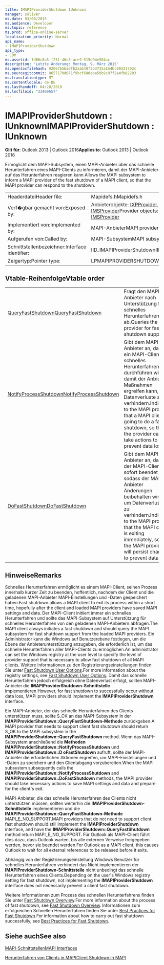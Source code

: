 ```yaml
---
title: IMAPIProviderShutdown IUnknown
manager: soliver
ms.date: 03/09/2015
ms.audience: Developer
ms.topic: reference
ms.prod: office-online-server
localization_priority: Normal
api_name:
- IMAPIProviderShutdown
api_type:
- COM
ms.assetid: fd86c8a5-f251-46c3-ace9-515e94e504ac
description: 'Letzte Änderung: Montag, 9. März 2015'
ms.openlocfilehash: 92067b5badfb2aab40f3b3735a164bc09321702c
ms.sourcegitcommit: 8657170d071f9bcf680aba50b9c07f2a4fb82283
ms.translationtype: MT
ms.contentlocale: de-DE
ms.lasthandoff: 04/28/2019
ms.locfileid: "33409657"
---
```

# <a name="imapiprovidershutdown--iunknown"></a><span data-ttu-id="48bde-103">IMAPIProviderShutdown : IUnknown</span><span class="sxs-lookup"><span data-stu-id="48bde-103">IMAPIProviderShutdown : IUnknown</span></span>

  
  
<span data-ttu-id="48bde-104">**Gilt für**: Outlook 2013 | Outlook 2016</span><span class="sxs-lookup"><span data-stu-id="48bde-104">**Applies to**: Outlook 2013 | Outlook 2016</span></span> 
  
<span data-ttu-id="48bde-105">Ermöglicht dem MAPI-Subsystem, einen MAPI-Anbieter über das schnelle Herunterfahren eines MAPI-Clients zu informieren, damit der MAPI-Anbieter auf das Herunterfahren reagieren kann.</span><span class="sxs-lookup"><span data-stu-id="48bde-105">Allows the MAPI subsystem to inform a MAPI provider of the fast shutdown of a MAPI client, so that the MAPI provider can respond to the shutdown.</span></span>
  
|||
|:-----|:-----|
|<span data-ttu-id="48bde-106">Headerdatei</span><span class="sxs-lookup"><span data-stu-id="48bde-106">Header file:</span></span>  <br/> |<span data-ttu-id="48bde-107">Mapidefs.h</span><span class="sxs-lookup"><span data-stu-id="48bde-107">Mapidefs.h</span></span>  <br/> |
|<span data-ttu-id="48bde-108">Verf�gbar gemacht von:</span><span class="sxs-lookup"><span data-stu-id="48bde-108">Exposed by:</span></span>  <br/> |<span data-ttu-id="48bde-109">Anbieterobjekte: [IXPProvider](ixpprovideriunknown.md), [IABProvider](iabprovideriunknown.md)oder [IMSProvider](imsprovideriunknown.md)</span><span class="sxs-lookup"><span data-stu-id="48bde-109">Provider objects: [IXPProvider](ixpprovideriunknown.md), [IABProvider](iabprovideriunknown.md), or [IMSProvider](imsprovideriunknown.md)</span></span> <br/> |
|<span data-ttu-id="48bde-110">Implementiert von:</span><span class="sxs-lookup"><span data-stu-id="48bde-110">Implemented by:</span></span>  <br/> |<span data-ttu-id="48bde-111">MAPI-Anbieter</span><span class="sxs-lookup"><span data-stu-id="48bde-111">MAPI provider</span></span>  <br/> |
|<span data-ttu-id="48bde-112">Aufgerufen von:</span><span class="sxs-lookup"><span data-stu-id="48bde-112">Called by:</span></span>  <br/> |<span data-ttu-id="48bde-113">MAPI-Subsystem</span><span class="sxs-lookup"><span data-stu-id="48bde-113">MAPI subsystem</span></span>  <br/> |
|<span data-ttu-id="48bde-114">Schnittstellenbezeichner:</span><span class="sxs-lookup"><span data-stu-id="48bde-114">Interface identifier:</span></span>  <br/> |<span data-ttu-id="48bde-115">IID_IMAPIProviderShutdown</span><span class="sxs-lookup"><span data-stu-id="48bde-115">IID_IMAPIProviderShutdown</span></span>  <br/> |
|<span data-ttu-id="48bde-116">Zeigertyp:</span><span class="sxs-lookup"><span data-stu-id="48bde-116">Pointer type:</span></span>  <br/> |<span data-ttu-id="48bde-117">LPMAPIPROVIDERSHUTDOWN</span><span class="sxs-lookup"><span data-stu-id="48bde-117">LPMAPIPROVIDERSHUTDOWN</span></span>  <br/> |
   
## <a name="vtable-order"></a><span data-ttu-id="48bde-118">Vtable-Reihenfolge</span><span class="sxs-lookup"><span data-stu-id="48bde-118">Vtable order</span></span>

|||
|:-----|:-----|
|[<span data-ttu-id="48bde-119">QueryFastShutdown</span><span class="sxs-lookup"><span data-stu-id="48bde-119">QueryFastShutdown</span></span>](imapiprovidershutdown-queryfastshutdown.md) <br/> |<span data-ttu-id="48bde-120">Fragt den MAPI-Anbieter nach Unterstützung für schnelles Herunterfahren ab.</span><span class="sxs-lookup"><span data-stu-id="48bde-120">Queries the MAPI provider for fast shutdown support.</span></span>  <br/> |
|[<span data-ttu-id="48bde-121">NotifyProcessShutdown</span><span class="sxs-lookup"><span data-stu-id="48bde-121">NotifyProcessShutdown</span></span>](imapiprovidershutdown-notifyprocessshutdown.md) <br/> |<span data-ttu-id="48bde-122">Gibt dem MAPI-Anbieter an, dass ein MAPI-Client ein schnelles Herunterfahren durchführen wird, damit der Anbieter Maßnahmen ergreifen kann, um Datenverluste zu verhindern.</span><span class="sxs-lookup"><span data-stu-id="48bde-122">Indicates to the MAPI provider that a MAPI client is going to do a fast shutdown, so that the provider can take actions to prevent data loss.</span></span>  <br/> |
|[<span data-ttu-id="48bde-123">DoFastShutdown</span><span class="sxs-lookup"><span data-stu-id="48bde-123">DoFastShutdown</span></span>](imapiprovidershutdown-dofastshutdown.md) <br/> |<span data-ttu-id="48bde-124">Gibt dem MAPI-Anbieter an, dass der MAPI-Client sofort beendet wird, sodass der MAPI-Anbieter Änderungen beibehalten wird, um Datenverluste zu verhindern.</span><span class="sxs-lookup"><span data-stu-id="48bde-124">Indicates to the MAPI provider that the MAPI client is exiting immediately, so that the MAPI provider will persist changes to prevent data loss.</span></span>  <br/> |
   
## <a name="remarks"></a><span data-ttu-id="48bde-125">Hinweise</span><span class="sxs-lookup"><span data-stu-id="48bde-125">Remarks</span></span>

<span data-ttu-id="48bde-126">Schnelles Herunterfahren ermöglicht es einem MAPI-Client, seinen Prozess innerhalb kurzer Zeit zu beenden, hoffentlich, nachdem der Client und die geladenen MAPI-Anbieter MAPI-Einstellungen und -Daten gespeichert haben.</span><span class="sxs-lookup"><span data-stu-id="48bde-126">Fast shutdown allows a MAPI client to exit its process within a short time, hopefully after the client and loaded MAPI providers have saved MAPI settings and data.</span></span> <span data-ttu-id="48bde-127">Der MAPI-Client initiiert immer ein schnelles Herunterfahren und sollte das MAPI-Subsystem auf Unterstützung für schnelles Herunterfahren von den geladenen MAPI-Anbietern abfragen.</span><span class="sxs-lookup"><span data-stu-id="48bde-127">The MAPI client always initiates a fast shutdown and should query the MAPI subsystem for fast shutdown support from the loaded MAPI providers.</span></span> <span data-ttu-id="48bde-128">Ein Administrator kann die Windows auf Benutzerebene festlegen, um die Ebene der Anbieterunterstützung anzugeben, die erforderlich ist, um das schnelle Herunterfahren aller MAPI-Clients zu ermöglichen.</span><span class="sxs-lookup"><span data-stu-id="48bde-128">An administrator can set the Windows registry at the user level to specify the level of provider support that is necessary to allow fast shutdown of all MAPI clients.</span></span> <span data-ttu-id="48bde-129">Weitere Informationen zu den Registrierungseinstellungen finden Sie unter [Fast Shutdown User Options](fast-shutdown-user-options.md).</span><span class="sxs-lookup"><span data-stu-id="48bde-129">For more information about the registry settings, see [Fast Shutdown User Options](fast-shutdown-user-options.md).</span></span> <span data-ttu-id="48bde-130">Damit das schnelle Herunterfahren jedoch erfolgreich ohne Datenverlust erfolgt, sollten MAPI-Anbieter die **IMAPIProviderShutdown-Schnittstelle** implementieren.</span><span class="sxs-lookup"><span data-stu-id="48bde-130">However, for fast shutdown to successfully occur without data loss, MAPI providers should implement the **IMAPIProviderShutdown** interface.</span></span> 
  
<span data-ttu-id="48bde-131">Ein MAPI-Anbieter, der das schnelle Herunterfahren des Clients unterstützen muss, sollte S_OK an das MAPI-Subsystem in der **IMAPIProviderShutdown::QueryFastShutdown-Methode** zurückgeben.</span><span class="sxs-lookup"><span data-stu-id="48bde-131">A MAPI provider that needs to support client fast shutdown should return S_OK to the MAPI subsystem in the **IMAPIProviderShutdown::QueryFastShutdown** method.</span></span> <span data-ttu-id="48bde-132">Wenn das MAPI-Subsystem anschließend die **Methoden IMAPIProviderShutdown::NotifyProcessShutdown** und **IMAPIProviderShutdown::D oFastShutdown** aufruft, sollte der MAPI-Anbieter die erforderlichen Aktionen ergreifen, um MAPI-Einstellungen und -Daten zu speichern und den Clientabgang vorzubereiten.</span><span class="sxs-lookup"><span data-stu-id="48bde-132">When the MAPI subsystem subsequently calls the **IMAPIProviderShutdown::NotifyProcessShutdown** and **IMAPIProviderShutdown::DoFastShutdown** methods, the MAPI provider should take necessary actions to save MAPI settings and data and prepare for the client's exit.</span></span> 
  
<span data-ttu-id="48bde-133">MAPI-Anbieter, die das schnelle Herunterfahren des Clients nicht unterstützen müssen, sollten weiterhin die **IMAPIProviderShutdown-Schnittstelle** implementieren und die **IMAPIProviderShutdown::QueryFastShutdown-Methode** MAPI_E_NO_SUPPORT.</span><span class="sxs-lookup"><span data-stu-id="48bde-133">MAPI providers that do not need to support client fast shutdown should still implement the **IMAPIProviderShutdown** interface, and have the **IMAPIProviderShutdown::QueryFastShutdown** method return MAPI_E_NO_SUPPORT.</span></span> <span data-ttu-id="48bde-134">Für Outlook als MAPI-Client führt dies dazu, dass Outlook warten, bis alle externen Verweise freigegeben werden, bevor sie beendet werden.</span><span class="sxs-lookup"><span data-stu-id="48bde-134">For Outlook as a MAPI client, this causes Outlook to wait for all external references to be released before it exits.</span></span> 
  
<span data-ttu-id="48bde-135">Abhängig von der Registrierungseinstellung Windows Benutzer für schnelles Herunterfahren verhindert das Nicht implementieren der **IMAPIProviderShutdown-Schnittstelle** nicht unbedingt das schnelle Herunterfahren eines Clients.</span><span class="sxs-lookup"><span data-stu-id="48bde-135">Depending on the user's Windows registry setting for fast shutdown, not implementing the **IMAPIProviderShutdown** interface does not necessarily prevent a client fast shutdown.</span></span> 
  
<span data-ttu-id="48bde-136">Weitere Informationen zum Prozess des schnellen Herunterfahrens finden Sie unter [Fast Shutdown Overview](fast-shutdown-overview.md).</span><span class="sxs-lookup"><span data-stu-id="48bde-136">For more information about the process of fast shutdown, see [Fast Shutdown Overview](fast-shutdown-overview.md).</span></span> <span data-ttu-id="48bde-137">Informationen zum erfolgreichen Schnellen Herunterfahren finden Sie unter [Best Practices for Fast Shutdown](best-practices-for-fast-shutdown.md).</span><span class="sxs-lookup"><span data-stu-id="48bde-137">For information about how to carry out fast shutdown successfully, see [Best Practices for Fast Shutdown](best-practices-for-fast-shutdown.md).</span></span>
  
## <a name="see-also"></a><span data-ttu-id="48bde-138">Siehe auch</span><span class="sxs-lookup"><span data-stu-id="48bde-138">See also</span></span>



[<span data-ttu-id="48bde-139">MAPI-Schnittstellen</span><span class="sxs-lookup"><span data-stu-id="48bde-139">MAPI Interfaces</span></span>](mapi-interfaces.md)
  
[<span data-ttu-id="48bde-140">Herunterfahren von Clients in MAPI</span><span class="sxs-lookup"><span data-stu-id="48bde-140">Client Shutdown in MAPI</span></span>](client-shutdown-in-mapi.md)

